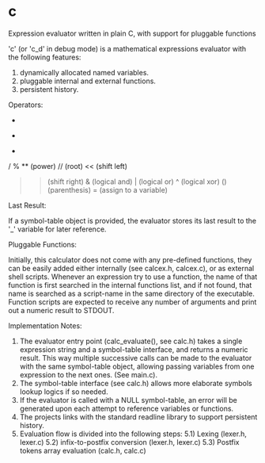 # c
Expression evaluator written in plain C, with support for pluggable functions

'c' (or 'c_d' in debug mode) is a mathematical expressions evaluator with the following features:
1) dynamically allocated named variables.
2) pluggable internal and external functions.
3) persistent history.

Operators:

-
+
*
/
%
** (power)
// (root)
<< (shift left)
>> (shift right)
& (logical and)
| (logical or)
^ (logical xor)
() (parenthesis)
= (assign to a variable)

Last Result:

If a symbol-table object is provided, the evaluator stores its last result to the '_' variable for later reference.

Pluggable Functions:

  Initially, this calculator does not come with any pre-defined functions, they can be easily added either internally (see calcex.h, calcex.c), or as     external shell scripts. Whenever an expression try to use a function, the name of that function is first searched in the internal functions list, and if not found, that name is searched as a script-name in the same directory of the executable.
Function scripts are expected to receive any number of arguments and print out a numeric result to STDOUT.

Implementation Notes:

  1) The evaluator entry point (calc_evaluate(), see calc.h) takes a single expression string and a symbol-table interface, and returns a numeric result.
This way multiple successive calls can be made to the evaluator with the same symbol-table object, allowing passing variables from one expression to the next ones. (See main.c).
  2) The symbol-table interface (see calc.h) allows more elaborate symbols lookup logics if so needed.
  3) If the evaluator is called with a NULL symbol-table, an error will be generated upon each attempt to reference variables or functions.
  4) The projects links with the standard readline library to support persistent history.
  5) Evaluation flow is divided into the following steps:
    5.1) Lexing (lexer.h, lexer.c)
    5.2) infix-to-postfix conversion (lexer.h, lexer.c)
    5.3) Postfix tokens array evaluation (calc.h, calc.c)
  

